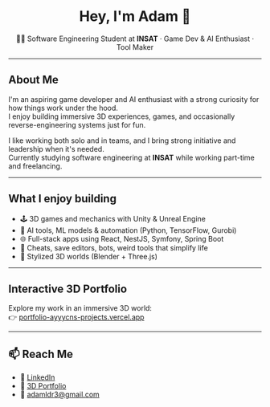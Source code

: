<h1 align="center">Hey, I'm Adam 👋</h1>

<p align="center">
  🧑‍🎓 Software Engineering Student at <strong>INSAT</strong> · Game Dev & AI Enthusiast · Tool Maker
</p>

---

## About Me

I'm an aspiring game developer and AI enthusiast with a strong curiosity for how things work under the hood.  
I enjoy building immersive 3D experiences, games, and occasionally reverse-engineering systems just for fun.

I like working both solo and in teams, and I bring strong initiative and leadership when it's needed.  
Currently studying software engineering at **INSAT** while working part-time and freelancing.

---

## What I enjoy building

- 🕹️ 3D games and mechanics with Unity & Unreal Engine  
- 🤖 AI tools, ML models & automation (Python, TensorFlow, Gurobi)  
- 🌐 Full-stack apps using React, NestJS, Symfony, Spring Boot  
- 🧰 Cheats, save editors, bots, weird tools that simplify life  
- 🎨 Stylized 3D worlds (Blender + Three.js)

---

## Interactive 3D Portfolio  
Explore my work in an immersive 3D world:  
👉 [portfolio-ayyycns-projects.vercel.app](https://portfolio-ayyycns-projects.vercel.app)


---

## 📫 Reach Me  
- 💼 [LinkedIn](https://www.linkedin.com/in/adam-ladhari-0815b8276/)  
- 🧠 [3D Portfolio](https://portfolio-ayyycns-projects.vercel.app)  
- 📨 adamldr3@gmail.com  

